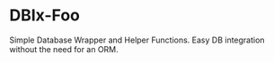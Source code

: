 DBIx-Foo
========

Simple Database Wrapper and Helper Functions.  Easy DB integration without the need for an ORM.